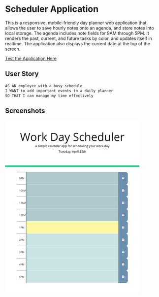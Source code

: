 # Scheduler Application

This is a responsive, mobile-friendly day planner web application that allows the user to save hourly notes onto an agenda, and store notes into local storage. The agenda includes note fields for 9AM through 5PM. It renders the past, current, and future tasks by color, and updates itself in realtime. The application also displays the current date at the top of the screen.

[Test the Application Here](https://peterbaker644.github.io/Scheduler-Application/)

## User Story

```
AS AN employee with a busy schedule
I WANT to add important events to a daily planner
SO THAT I can manage my time effectively
```

## Screenshots

![Scheduler Application](https://raw.githubusercontent.com/PeterBaker644/Scheduler-Application/master/screenshots/Screenshot-1.png)
